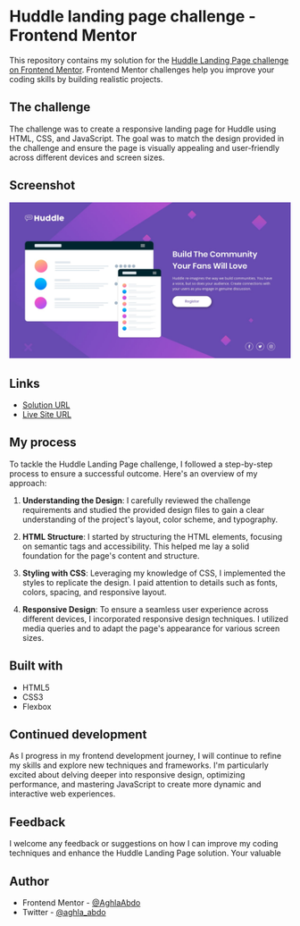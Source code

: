 #  Huddle landing page challenge - Frontend Mentor

This repository contains my solution for the [Huddle Landing Page challenge on Frontend Mentor](https://www.frontendmentor.io/challenges/huddle-landing-page-with-a-single-introductory-section-B_2Wvxgi0). Frontend Mentor challenges help you improve your coding skills by building realistic projects. 

## The challenge

The challenge was to create a responsive landing page for Huddle using HTML, CSS, and JavaScript. The goal was to match the design provided in the challenge and ensure the page is visually appealing and user-friendly across different devices and screen sizes.

## Screenshot

![](images/screenshot.jpg)

## Links

- [Solution URL](https://www.frontendmentor.io/solutions/huddle-landing-page-with-single-introductory-section-HTio_Me1_4)
- [Live Site URL](https://aghlaabdo.github.io/Huddle-landing-page/)

## My process

To tackle the Huddle Landing Page challenge, I followed a step-by-step process to ensure a successful outcome. Here's an overview of my approach:

1. **Understanding the Design**: I carefully reviewed the challenge requirements and studied the provided design files to gain a clear understanding of the project's layout, color scheme, and typography.

2. **HTML Structure**: I started by structuring the HTML elements, focusing on semantic tags and accessibility. This helped me lay a solid foundation for the page's content and structure.

3. **Styling with CSS**: Leveraging my knowledge of CSS, I implemented the styles to replicate the design. I paid attention to details such as fonts, colors, spacing, and responsive layout.

4. **Responsive Design**: To ensure a seamless user experience across different devices, I incorporated responsive design techniques. I utilized media queries and to adapt the page's appearance for various screen sizes.

## Built with

- HTML5
- CSS3
- Flexbox

## Continued development

As I progress in my frontend development journey, I will continue to refine my skills and explore new techniques and frameworks. I'm particularly excited about delving deeper into responsive design, optimizing performance, and mastering JavaScript to create more dynamic and interactive web experiences.

## Feedback

I welcome any feedback or suggestions on how I can improve my coding techniques and enhance the Huddle Landing Page solution. Your valuable

## Author

- Frontend Mentor - [@AghlaAbdo](https://www.frontendmentor.io/profile/Aghlaabdo)
- Twitter - [@aghla_abdo](https://twitter.com/aghla_abdo)
